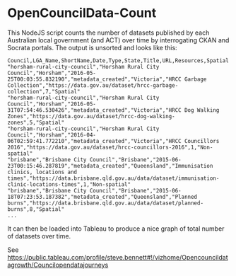 # OpenCouncilData-Count

This NodeJS script counts the number of datasets published by each Australian local government (and ACT) over time by interrogating CKAN and Socrata portals. The output is unsorted and looks like this:

```
Council,LGA_Name,ShortName,Date,Type,State,Title,URL,Resources,Spatial
"horsham-rural-city-council","Horsham Rural City Council","Horsham","2016-05-25T00:03:55.832190","metadata_created","Victoria","HRCC Garbage Collection","https://data.gov.au/dataset/hrcc-garbage-collection",7,"Spatial"
"horsham-rural-city-council","Horsham Rural City Council","Horsham","2016-05-31T07:54:46.530426","metadata_created","Victoria","HRCC Dog Walking Zones","https://data.gov.au/dataset/hrcc-dog-walking-zones",5,"Spatial"
"horsham-rural-city-council","Horsham Rural City Council","Horsham","2016-04-06T02:59:41.772210","metadata_created","Victoria","HRCC Councillors 2016","https://data.gov.au/dataset/hrcc-councillors-2016",1,"Non-spatial"
"brisbane","Brisbane City Council","Brisbane","2015-06-23T00:15:46.287819","metadata_created","Queensland","Immunisation clinics, locations and times","https://data.brisbane.qld.gov.au/data/dataset/immunisation-clinic-locations-times",1,"Non-spatial"
"brisbane","Brisbane City Council","Brisbane","2015-06-18T07:23:53.187382","metadata_created","Queensland","Planned burns","https://data.brisbane.qld.gov.au/data/dataset/planned-burns",8,"Spatial"
...
```

It can then be loaded into Tableau to produce a nice graph of total number of datasets over time.

See https://public.tableau.com/profile/steve.bennett#!/vizhome/Opencouncildatagrowth/Councilopendatajourneys
